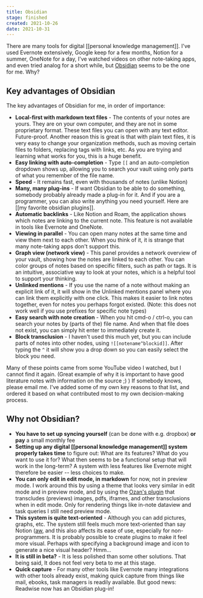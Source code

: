 ```yaml
---
title: Obsidian
stage: finished
created: 2021-10-26
date: 2021-10-31
---
```


There are many tools for digital [[personal knowledge management]]. I've used Evernote extensively, Google keep for a few months, Notion for a summer, OneNote for a day, I've watched videos on other note-taking apps, and even tried analog for a short while, but [Obsidian](https://obsidian.md/)  seems to be the one for me. Why?

## Key advantages of Obsidian
The key advantages of Obsidian for me, in order of importance:
- **Local-first with markdown text files** - The contents of your notes are yours. They are on your own computer, and they are not in some proprietary format. These text files you can open with any text editor. Future-proof. Another reason this is great is that with plain text files, it is very easy to change your organization methods, such as moving certain files to folders, replacing tags with links, etc. As you are trying and learning what works for you, this is a huge benefit.
- **Easy linking with auto-completion** - Type `[[` and an auto-completion dropdown shows up, allowing you to search your vault using only parts of what you remember of the file name.
- **Speed** - It remains fast, even with thousands of notes (unlike Notion)
- **Many, many plug-ins** - If want Obsidian to be able to do something, somebody probably already made a plug-in for it. And if you are a programmer, you can also write anything you need yourself. Here are [[my favorite obsidian plugins]].
- **Automatic backlinks** - Like Notion and Roam, the application shows which notes are linking to the current note. This feature is not available in tools like Evernote and OneNote.
- **Viewing in parallel** - You can open many notes at the same time and view them next to each other. When you think of it, it is strange that many note-taking apps don't support this.
- **Graph view (network view)** - This panel provides a network overview of your vault, showing how the notes are linked to each other. You can color groups of notes based on specific filters, such as path or tags. It is an intuitive, associative way to look at your notes, which is a helpful tool to support your thinking.
- **Unlinked mentions** - If you use the name of a note without making an explicit link of it, it will show in the Unlinked mentions panel where you can link them explicitly with one click. This makes it easier to link notes together, even for notes you perhaps forgot existed. (Note: this does not work well if you use prefixes for specific note types)
- **Easy search with note creation** - When you hit cmd-o / ctrl-o, you can search your notes by (parts of the) file name. And when that file does not exist, you can simply hit enter to immediately create it.
- **Block transclusion** - I haven't used this much yet, but you can include parts of notes into other nodes, using `![[notename^blockid]]`. After typing the `^` it will show you a drop down so you can easily select the block you need.

Many of these points came from some YouTube video I watched, but I cannot find it again. (Great example of why it is important to have good literature notes with information on the source ;) ) If somebody knows, please email me.
I've added some of my own key reasons to that list, and ordered it based on what contributed most to my own decision-making process.

## Why not Obsidian?
- **You have to set up syncing yourself** (can be done with e.g. dropbox) **or pay** a small monthly fee
- **Setting up any digital [[personal knowledge management]] system properly takes time** to figure out:  What are its features? What do you want to use it for? What then seems to be a functional setup that will work in the long-term? A system with less features like Evernote might therefore be easier -- less choices to make.
- **You can only edit in edit mode, in markdown** for now, not in preview mode. I work around this by using a theme that looks very similar in edit mode and in preview mode, and by using the [Ozan's plugin](https://github.com/ozntel/oz-image-in-editor-obsidian) that transcludes (previews) images, pdfs, iframes, and other transclusions when in edit mode. Only for rendering things like in-note dataview and task queries I still need preview mode.
- **This system is quite text-oriented** - Although you can add pictures, graphs, etc. The system still feels much more text-oriented than say Notion ([aw](https://www.reddit.com/r/Notion/comments/i8tz0p/notion_dashboard/), and this also affects its ease of use, especially for non-programmers. It is probably possible to create plugins to make it feel more visual. Perhaps with specifying a background image and icon to generate a nice visual header? Hmm...
- **It is still in beta?** - It is less polished than some other solutions. That being said, It does not feel very beta to me at this stage.
- **Quick capture** - For many other tools like Evernote many integrations with other tools already exist, making quick capture from things like mail, ebooks, task managers is readily available. But good news: Readwise now has an Obsidian plug-in!